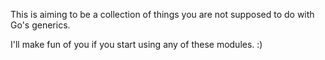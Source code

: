 This is aiming to be a collection of things you are not supposed to do with Go's generics.

I'll make fun of you if you start using any of these modules. :)
